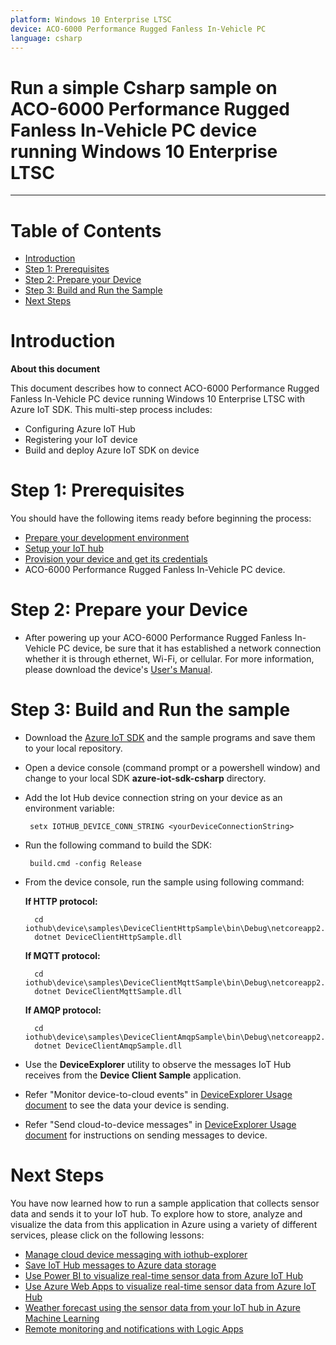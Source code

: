 ```yaml
---
platform: Windows 10 Enterprise LTSC
device: ACO-6000 Performance Rugged Fanless In-Vehicle PC
language: csharp
---
```


Run a simple Csharp sample on ACO-6000 Performance Rugged Fanless In-Vehicle PC device running Windows 10 Enterprise LTSC
===
---

# Table of Contents

-   [Introduction](#Introduction)
-   [Step 1: Prerequisites](#Prerequisites)
-   [Step 2: Prepare your Device](#PrepareDevice)
-   [Step 3: Build and Run the Sample](#Build)
-   [Next Steps](#NextSteps)

<a name="Introduction"></a>
# Introduction

**About this document**

This document describes how to connect ACO-6000 Performance Rugged Fanless In-Vehicle PC device running Windows 10 Enterprise LTSC with Azure IoT SDK. This multi-step process includes:
-   Configuring Azure IoT Hub
-   Registering your IoT device
-   Build and deploy Azure IoT SDK on device

<a name="Prerequisites"></a>
# Step 1: Prerequisites

You should have the following items ready before beginning the process:

-   [Prepare your development environment][setup-devbox-windows]
-   [Setup your IoT hub][lnk-setup-iot-hub]
-   [Provision your device and get its credentials][lnk-manage-iot-hub]
-   ACO-6000 Performance Rugged Fanless In-Vehicle PC device.


<a name="PrepareDevice"></a>
# Step 2: Prepare your Device

-   After powering up your ACO-6000 Performance Rugged Fanless In-Vehicle PC device, be sure that it has established a network connection whether it is through ethernet, Wi-Fi, or cellular. For more information, please download the device's <a href="https://premio.blob.core.windows.net/premio/uploads/resource/user-manual/UM-Premio_ACO-6000.pdf" rel="nofollow">User's Manual</a>.

<a name="Build"></a>
# Step 3: Build and Run the sample

-   Download the [Azure IoT SDK](https://github.com/Azure/azure-iot-sdk-csharp) and the sample programs and save them to your local repository.
-   Open a device console (command prompt or a powershell window) and change to your local SDK **azure-iot-sdk-csharp** directory.

-  Add the Iot Hub device connection string on your device as an environment variable:

		setx IOTHUB_DEVICE_CONN_STRING <yourDeviceConnectionString>

-  Run the following command to build the SDK:

		build.cmd -config Release
        
- From the device console, run the sample using following command:

	**If HTTP protocol:**

		cd iothub\device\samples\DeviceClientHttpSample\bin\Debug\netcoreapp2.0
		dotnet DeviceClientHttpSample.dll

	**If MQTT protocol:**

		cd iothub\device\samples\DeviceClientMqttSample\bin\Debug\netcoreapp2.0
		dotnet DeviceClientMqttSample.dll
		
	**If AMQP protocol:**

		cd iothub\device\samples\DeviceClientAmqpSample\bin\Debug\netcoreapp2.0
		dotnet DeviceClientAmqpSample.dll

-   Use the **DeviceExplorer** utility to observe the messages IoT Hub receives from the **Device Client Sample** application.
-   Refer "Monitor device-to-cloud events" in [DeviceExplorer Usage document](https://github.com/Azure/azure-iot-sdk-csharp/blob/master/tools/DeviceExplorer/doc/how_to_use_device_explorer.md) to see the data your device is sending.
-   Refer "Send cloud-to-device messages" in [DeviceExplorer Usage document](https://github.com/Azure/azure-iot-sdk-csharp/blob/master/tools/DeviceExplorer/doc/how_to_use_device_explorer.md) for instructions on sending messages to device.

<a name="NextSteps"></a>
# Next Steps

You have now learned how to run a sample application that collects sensor data and sends it to your IoT hub. To explore how to store, analyze and visualize the data from this application in Azure using a variety of different services, please click on the following lessons:

-   [Manage cloud device messaging with iothub-explorer]
-   [Save IoT Hub messages to Azure data storage]
-   [Use Power BI to visualize real-time sensor data from Azure IoT Hub]
-   [Use Azure Web Apps to visualize real-time sensor data from Azure IoT Hub]
-   [Weather forecast using the sensor data from your IoT hub in Azure Machine Learning]
-   [Remote monitoring and notifications with Logic Apps]   

[Manage cloud device messaging with iothub-explorer]: https://docs.microsoft.com/en-us/azure/iot-hub/iot-hub-explorer-cloud-device-messaging
[Save IoT Hub messages to Azure data storage]: https://docs.microsoft.com/en-us/azure/iot-hub/iot-hub-store-data-in-azure-table-storage
[Use Power BI to visualize real-time sensor data from Azure IoT Hub]: https://docs.microsoft.com/en-us/azure/iot-hub/iot-hub-live-data-visualization-in-power-bi
[Use Azure Web Apps to visualize real-time sensor data from Azure IoT Hub]: https://docs.microsoft.com/en-us/azure/iot-hub/iot-hub-live-data-visualization-in-web-apps
[Weather forecast using the sensor data from your IoT hub in Azure Machine Learning]: https://docs.microsoft.com/en-us/azure/iot-hub/iot-hub-weather-forecast-machine-learning
[Remote monitoring and notifications with Logic Apps]: https://docs.microsoft.com/en-us/azure/iot-hub/iot-hub-monitoring-notifications-with-azure-logic-apps
[setup-devbox-windows]: https://github.com/Azure/azure-iot-sdk-csharp/blob/master/doc/devbox_setup.md
[lnk-setup-iot-hub]: ../../setup_iothub.md
[lnk-manage-iot-hub]: ../../manage_iot_hub.md
